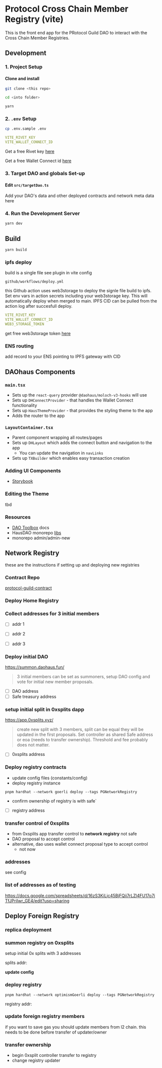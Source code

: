 # Protocol Cross Chain Member Registry (vite)

This is the front end app for the PRotocol Guild DAO to interact with the Cross Chain Member Registries.

## Development

### 1. Project Setup

#### Clone and install

```bash
git clone <this repo>

cd <into folder>

yarn
```


### 2. `.env` Setup

```bash
cp .env.sample .env
```

```yaml
VITE_RIVET_KEY
VITE_WALLET_CONNECT_ID
```

Get a free Rivet key [here](https://rivet.cloud/)

Get a free Wallet Connect id [here](https://walletconnect.com/)


### 3. Target DAO and globals Set-up

#### Edit `src/targetDao.ts`

Add your DAO's data and other deployed contracts and network meta data here

### 4. Run the Development Server

```bash
yarn dev
```

## Build

```bash
yarn build
```

### ipfs deploy 
build is a single file see plugin in vite config

`github/workflows/deploy.yml`

this Github action uses web3storage to deploy the signle file build to ipfs. Set env vars in action secrets including your web3storage key. This will automatically deploy when merged to main. IPFS CID can be pulled from the action log after succesfull deploy.

```yaml
VITE_RIVET_KEY
VITE_WALLET_CONNECT_ID
WEB3_STORAGE_TOKEN
```

get free web3storage token [here](https://web3.storage/)

### ENS routing
add record to your ENS pointing to IPFS gateway with CID


## DAOhaus Components

### `main.tsx`

- Sets up the `react-query` provider `@daohaus/moloch-v3-hooks` will use
- Sets up `DHConnectProvider` - that handles the Wallet Connect functionality
- Sets up `HausThemeProvider` - that provides the styling theme to the app
- Adds the router to the app

### `LayoutContainer.tsx`

- Parent component wrapping all routes/pages
- Sets up `DHLayout` which adds the connect button and navigation to the app
  - You can update the navigation in `navLinks`
- Sets up `TXBuilder` which enables easy transaction creation


### Adding UI Components

- [Storybook](https://storybook.js.org/)

### Editing the Theme

tbd


### Resources

- [DAO Toolbox](https://toolbox.daohaus.fun/) docs
- HausDAO monorepo [libs](https://github.com/HausDAO/monorepo/tree/develop/libs)
- monorepo admin/admin-new


## Network Registry
these are the instructions if setting up and deploying new registries

### Contract Repo
[protocol-guild-contract](https://github.com/HausDAO/protocol-guild-contracts)

### Deploy Home Registry 


### Collect addresses for 3 initial members 
- [ ] addr 1 
- [ ] addr 2 
- [ ] addr 3 


### Deploy initial DAO
https://summon.daohaus.fun/
>  3 initial members can be set as summoners, setup DAO config and vote for initial new member proposals. 

- [ ] DAO address 
- [ ] Safe treasury address 

### setup initial split in 0xsplits dapp
https://app.0xsplits.xyz/
> create new split with 3 members, split can be equal they will be updated in the first proposals. Set controller as shared Safe address or eoa (needs to transfer ownership). Threshold and fee probably does not matter.

- [ ] 0xsplits address 

### Deploy registry contracts
- update config files (constants/config)
- deploy registry instance

`pnpm hardhat --network goerli deploy --tags PGNetworkRegistry`
- confirm ownership of registry is with safe`

- [ ] registry address 

### transfer control of 0xsplits
- from 0xsplits app transfer control to **network registry** not safe
- DAO proposal to accept control
- alternative, dao uses wallet connect proposal type to accept control
    - not now

### addresses

see config


### list of addresses as of testing
https://docs.google.com/spreadsheets/d/16zS3KiLjc45BjFQii7rLZl4FU17o7iTfJPrilwr_GE4/edit?usp=sharing

## Deploy Foreign Registry 

### replica deployment

### summon registry on 0xsplits

setup initial 0x splits with 3 addresses

splits addr: 

**update config**

### deploy registry

`pnpm hardhat --network optimismGoerli deploy --tags PGNetworkRegistry`

registry addr: 

### update foreign registry members
if you want to save gas you should update members from l2 chain. this needs to be done before transfer of updater/owner

### transfer ownership
- begin 0xsplit controller transfer to registry
- change registry updater


